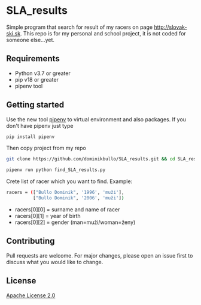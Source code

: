 # SLA_results
Simple program that search for result of my racers on page http://slovak-ski.sk.
This repo is for my personal and school project, it is not coded for someone else...yet.

## Requirements
* Python v3.7 or greater
* pip v18 or greater
* pipenv tool
  
## Getting started

Use the new tool [pipenv](https://pipenv.readthedocs.io/en/latest/) to virtual environment and also packages.
If you don't have pipenv just type
```bash
pip install pipenv
 ```
Then copy project from my repo
```bash
git clone https://github.com/dominikbullo/SLA_results.git && cd SLA_results

pipenv run python find_SLA_results.py
```
Crete list of racer which you want to find.
Example:
```bash
racers = (["Bullo Dominik", '1996', 'muži'],
          ["Bullo Dominik", '2006', 'muži'])
```

* racers[0][0] = surname and name of racer
* racers[0][1] = year of birth
* racers[0][2] = gender (man=muži/woman=ženy)



## Contributing
Pull requests are welcome. For major changes, please open an issue first to discuss what you would like to change.

## License
[Apache License 2.0](https://choosealicense.com/licenses/apache-2.0/#)